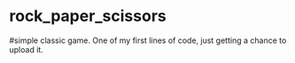 # rock_paper_scissors
#simple classic game. One of my first lines of code, just getting a chance to upload it. 
